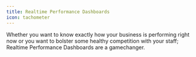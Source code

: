 ```yaml
---
title: Realtime Performance Dashboards
icon: tachometer
---
```

Whether you want to know exactly how your business is performing right now or you want to bolster some healthy competition with your staff; Realtime Performance Dashboards are a gamechanger.
